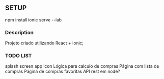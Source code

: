 ## SETUP
npm install
ionic serve --lab

### Description
Projeto criado utilizando React + Ionic;

### TODO LIST
splash screen
app icon
Lógica para calculo de compras
Página com lista de compras
Página de compras favoritas
API rest em node?
